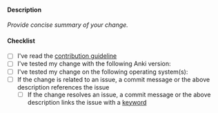 #### Description

*Provide concise summary of your change.*

#### Checklist
- [ ] I've read the [contribution guideline](https://github.com/zjosua/Pokemanki/blob/main/docs/contributing.md)
- [ ] I've tested my change with the following Anki version:
- [ ] I've tested my change on the following operating system(s):
- [ ] If the change is related to an issue, a commit message or the above description references the issue
  - [ ] If the change resolves an issue, a commit message or the above description links the issue with a [keyword](https://docs.github.com/en/issues/tracking-your-work-with-issues/linking-a-pull-request-to-an-issue#linking-a-pull-request-to-an-issue-using-a-keyword)
